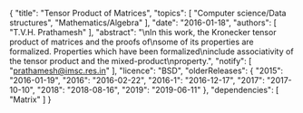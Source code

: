 {
    "title": "Tensor Product of Matrices",
    "topics": [
        "Computer science/Data structures",
        "Mathematics/Algebra"
    ],
    "date": "2016-01-18",
    "authors": [
        "T.V.H. Prathamesh"
    ],
    "abstract": "\nIn this work, the Kronecker tensor product of matrices and the proofs of\nsome of its properties are formalized. Properties which have been formalized\ninclude associativity of the tensor product and the mixed-product\nproperty.",
    "notify": [
        "prathamesh@imsc.res.in"
    ],
    "licence": "BSD",
    "olderReleases": {
        "2015": "2016-01-19",
        "2016": "2016-02-22",
        "2016-1": "2016-12-17",
        "2017": "2017-10-10",
        "2018": "2018-08-16",
        "2019": "2019-06-11"
    },
    "dependencies": [
        "Matrix"
    ]
}
